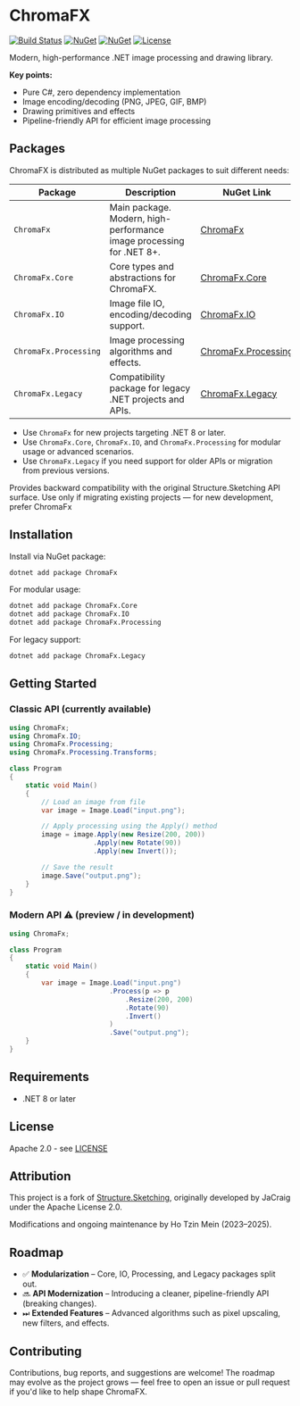 ﻿# ChromaFX

[![Build Status](https://github.com/chromafx/chromafx/actions/workflows/dotnet.yml/badge.svg)](https://github.com/chromafx/chromafx/actions) 
[![NuGet](https://img.shields.io/nuget/v/ChromaFx.svg)](https://www.nuget.org/packages/ChromaFx/) 
[![NuGet](https://img.shields.io/nuget/v/ChromaFx.Legacy.svg)](https://www.nuget.org/packages/ChromaFx.Legacy/) 
[![License](https://img.shields.io/badge/License-Apache%202.0-blue.svg)](LICENSE)

Modern, high-performance .NET image processing and drawing library.  

**Key points:**
- Pure C#, zero dependency implementation
- Image encoding/decoding (PNG, JPEG, GIF, BMP)
- Drawing primitives and effects
- Pipeline-friendly API for efficient image processing

## Packages

ChromaFX is distributed as multiple NuGet packages to suit different needs:

| Package                | Description                                                                 | NuGet Link                                               |
|------------------------|-----------------------------------------------------------------------------|----------------------------------------------------------|
| `ChromaFx`             | Main package. Modern, high-performance image processing for .NET 8+.        | [ChromaFx](https://www.nuget.org/packages/ChromaFx/)     |
| `ChromaFx.Core`        | Core types and abstractions for ChromaFX.                                   | [ChromaFx.Core](https://www.nuget.org/packages/ChromaFx.Core/) |
| `ChromaFx.IO`          | Image file IO, encoding/decoding support.                                   | [ChromaFx.IO](https://www.nuget.org/packages/ChromaFx.IO/) |
| `ChromaFx.Processing`  | Image processing algorithms and effects.                                    | [ChromaFx.Processing](https://www.nuget.org/packages/ChromaFx.Processing/) |
| `ChromaFx.Legacy`      | Compatibility package for legacy .NET projects and APIs.                    | [ChromaFx.Legacy](https://www.nuget.org/packages/ChromaFx.Legacy/) |

- Use `ChromaFx` for new projects targeting .NET 8 or later.
- Use `ChromaFx.Core`, `ChromaFx.IO`, and `ChromaFx.Processing` for modular usage or advanced scenarios.
- Use `ChromaFx.Legacy` if you need support for older APIs or migration from previous versions.

Provides backward compatibility with the original Structure.Sketching API surface. Use only if migrating existing projects — for new development, prefer ChromaFx

## Installation
Install via NuGet package:

```bash
dotnet add package ChromaFx
```

For modular usage:

```bash
dotnet add package ChromaFx.Core
dotnet add package ChromaFx.IO
dotnet add package ChromaFx.Processing
```

For legacy support:

```bash
dotnet add package ChromaFx.Legacy
```

## Getting Started
### Classic API (currently available)
```csharp
using ChromaFx;
using ChromaFx.IO;
using ChromaFx.Processing;
using ChromaFx.Processing.Transforms;

class Program
{
    static void Main()
    {
        // Load an image from file
        var image = Image.Load("input.png");

        // Apply processing using the Apply() method
        image = image.Apply(new Resize(200, 200))
                     .Apply(new Rotate(90))
                     .Apply(new Invert());

        // Save the result
        image.Save("output.png");
    }
}
```

### Modern API ⚠️ (preview / in development)
```csharp
using ChromaFx;

class Program
{
    static void Main()
    {
        var image = Image.Load("input.png")
                         .Process(p => p
                             .Resize(200, 200)
                             .Rotate(90)
                             .Invert()
                         )
                         .Save("output.png");
    }
}
```


## Requirements
- .NET 8 or later

## License
Apache 2.0 - see [LICENSE](LICENSE)

## Attribution
This project is a fork of [Structure.Sketching](https://github.com/JaCraig/Structure.Sketching),
originally developed by JaCraig under the Apache License 2.0.

Modifications and ongoing maintenance by Ho Tzin Mein (2023–2025).

## Roadmap
- ✅ **Modularization** – Core, IO, Processing, and Legacy packages split out.  
- 🔜 **API Modernization** – Introducing a cleaner, pipeline-friendly API (breaking changes).  
- ⏭ **Extended Features** – Advanced algorithms such as pixel upscaling, new filters, and effects.

## Contributing
Contributions, bug reports, and suggestions are welcome!
The roadmap may evolve as the project grows — feel free to open an issue or pull request
if you'd like to help shape ChromaFX.